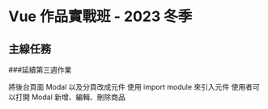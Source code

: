 # Vue 作品實戰班 - 2023 冬季

## 主線任務

###延續第三週作業

將後台頁面 Modal 以及分頁改成元件
使用 import module 來引入元件
使用者可以打開 Modal 新增、編輯、刪除商品
